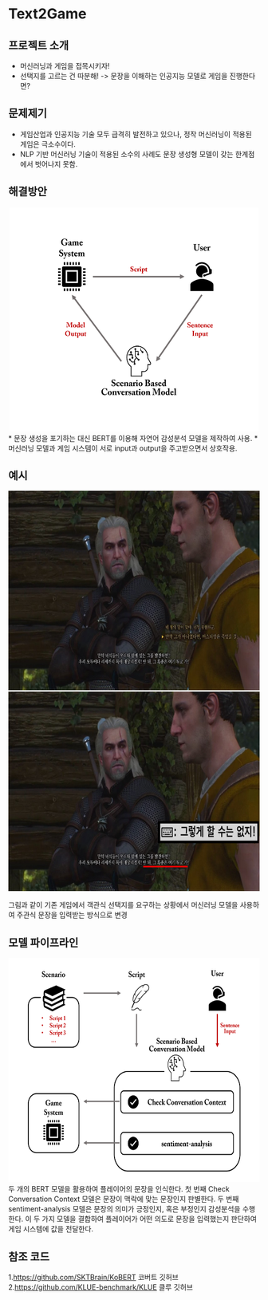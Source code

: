 # Text2Game

## 프로젝트 소개

* 머신러닝과 게임을 접목시키자!  
* 선택지를 고르는 건 따분해! -> 문장을 이해하는 인공지능 모델로 게임을 진행한다면?

## 문제제기

* 게임산업과 인공지능 기술 모두 급격히 발전하고 있으나, 정작 머신러닝이 적용된 게임은 극소수이다.
* NLP 기반 머신러닝 기술이 적용된 소수의 사례도 문장 생성형 모델이 갖는 한계점에서 벗어나지 못함.

## 해결방안
<div style="text-align : center;">
  <img src="https://github.com/OverFlow37/images/blob/main/%EC%8B%9C%EB%82%98%EB%A6%AC%EC%98%A4%20%EA%B8%B0%EB%B0%98%20%EB%AA%A8%EB%8D%B8%20%ED%99%98%EB%A5%98%20%EB%AA%A8%ED%98%95.png?raw=true" width="500" height="450"/>
</div>
* 문장 생성을 포기하는 대신 BERT를 이용해 자연어 감성분석 모델을 제작하여 사용.  
* 머신러닝 모델과 게임 시스템이 서로 input과 output을 주고받으면서 상호작용.

## 예시
<div style="text-align : center;">
  <img src="https://github.com/OverFlow37/images/blob/main/%EC%84%A0%ED%83%9D%EC%A7%80%20%EC%88%98%EC%A0%95%20%EC%9D%B4%EC%A0%84.jpg?raw=true" width="700" height="400"/>
</div>
<div style="text-align : center;">
  <img src="https://github.com/OverFlow37/images/blob/main/%EC%84%A0%ED%83%9D%EC%A7%80%20%EC%88%98%EC%A0%95%20%EC%9D%B4%ED%9B%84.jpg?raw=true" width="700" height="400"/>
</div>

  
그림과 같이 기존 게임에서 객관식 선택지를 요구하는 상황에서 머신러닝 모델을 사용하여 주관식 문장을 입력받는 방식으로 변경

## 모델 파이프라인
<ceter>
  <img src="https://github.com/OverFlow37/images/blob/main/%EC%8B%9C%EB%82%98%EB%A6%AC%EC%98%A4%20%EA%B8%B0%EB%B0%98%20%EB%AA%A8%EB%8D%B8%20%EC%9B%90%EB%A6%AC.png?raw=true" width="550" height="450"/>
</ceter>
두 개의 BERT 모델을 활용하여 플레이어의 문장을 인식한다.  
첫 번째 Check Conversation Context 모델은 문장이 맥락에 맞는 문장인지 판별한다.  
두 번째 sentiment-analysis 모델은 문장의 의미가 긍정인지, 혹은 부정인지 감성분석을 수행한다.  
이 두 가지 모델을 결합하여 플레이어가 어떤 의도로 문장을 입력했는지 판단하여 게임 시스템에 값을 전달한다.  

## 참조 코드
1.https://github.com/SKTBrain/KoBERT 코버트 깃허브
2.https://github.com/KLUE-benchmark/KLUE 클루 깃허브

